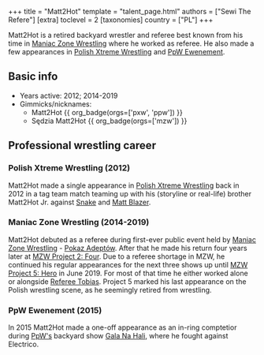 +++
title = "Matt2Hot"
template = "talent_page.html"
authors = ["Sewi The Refere"]
[extra]
toclevel = 2
[taxonomies]
country = ["PL"]
+++

Matt2Hot is a retired backyard wrestler and referee best known from his time in [Maniac Zone Wrestling](@/o/mzw.md) where he worked as referee. He also made a few appearances in [Polish Xtreme Wrestling](@/o/pxw.md) and [PpW Ewenement](@/o/ppw.md).

## Basic info

* Years active: 2012; 2014-2019
* Gimmicks/nicknames:
  - Matt2Hot {{ org_badge(orgs=['pxw', 'ppw']) }}
  - Sędzia Matt2Hot {{ org_badge(orgs=['mzw']) }}

## Professional wrestling career

### Polish Xtreme Wrestling (2012)

Matt2Hot made a single appearance in [Polish Xtreme Wrestling](@/o/pxw.md) back in 2012 in a tag team match teaming up with his (storyline or real-life) brother Matt2Hot Jr. against [Snake](@/w/snake.md) and [Matt Blazer](@/w/blazer.md). 

### Maniac Zone Wrestling (2014-2019)

Matt2Hot debuted as a referee during first-ever public event held by [Maniac Zone Wrestling](@/o/mzw.md) - [Pokaz Adeptów](@/e/mzw/2014-05-10-mzw-pokaz-adeptow.md). After that he made his return four years later at [MZW Project 2: Four](@/e/mzw/2018-12-08-mzw-project-2-four.md). Due to a referee shortage in MZW, he continued his regular appearances for the next three shows up until [MZW Project 5: Hero](@/e/mzw/2019-06-01-mzw-project-5-hero.md) in June 2019. For most of that time he either worked alone or alongside [Referee Tobias](@/w/sedzia-tobias.md). Project 5 marked his last appearance on the Polish wrestling scene, as he seemingly retired from wrestling.

### PpW Ewenement (2015)

In 2015 Matt2Hot made a one-off appearance as an in-ring comptetior during [PpW's](@/o/ppw.md) backyard show [Gala Na Hali](@/e/ppw/2015-05-16-ppw-gala-na-hali.md), where he fought against Electrico.
